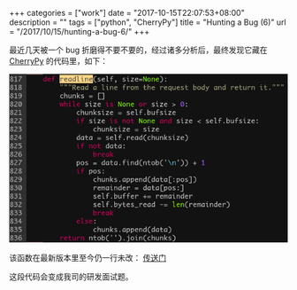 +++
categories = ["work"]
date = "2017-10-15T22:07:53+08:00"
description = ""
tags = ["python", "CherryPy"]
title = "Hunting a Bug (6)"
url = "/2017/10/15/hunting-a-bug-6/"
+++

最近几天被一个 bug 折磨得不要不要的，经过诸多分析后，最终发现它藏在
[CherryPy](http://cherrypy.org) 的代码里，如下：

![readline](/media/readline.png)

该函数在最新版本里至今仍一行未改：
[传送门](https://github.com/cherrypy/cherrypy/blob/master/cherrypy/_cpreqbody.py#L846)

这段代码会变成我司的研发面试题。
